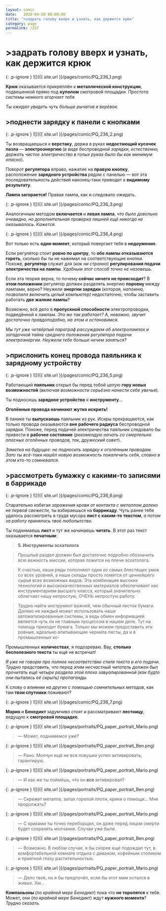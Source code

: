 ```yaml
---
layout: comic
date:   2020-04-20 00:00:00 
title: ">задрать голову вверх и узнать, как держится крюк"
category: page
permalink: /237
---
```

# >задрать голову вверх и узнать, как держится крюк

{: .p-ignore }
![]({{ site.url }}/pages/comic/PQ_236_1.png)

<strong>Крюк </strong>оказывается прикреплён к <strong>металлической конструкции</strong>, подвешенной прямо под <strong>куполом </strong>смотровой площадки. <em>Простота системы немного огорчает тебя.</em>

<em>Ты ожидал увидеть чуть больше рычагов и верёвок.</em>

## >поднести зарядку к панели с кнопками

{: .p-ignore }
![]({{ site.url }}/pages/comic/PQ_236_2.png)

Ты возвращаешься к <strong>верстаку</strong>, держа в руках <strong>недостающий кусочек пазла </strong>— <strong>электроэнергию </strong>(<em>в виде беспроводной зарядки, естественно, держать чистое электричество в голых руках было бы как минимум опасно</em>).

Поворот <strong>регулятора</strong> вправо, нажатие на <strong>правую кнопку</strong>, расположение <strong>зарядного устройства </strong>рядом с панелью — вот эта последовательность действий наконец-таки приводит к <strong>видимому результату</strong>.

<strong>Лампа загорается!</strong> Правая лампа, как и следовало ожидать.

{: .p-ignore }
![]({{ site.url }}/pages/comic/PQ_236_3.png)

Аналогичным методом <strong>включается </strong>и <strong>левая лампа</strong>, <em>что было довольно очевидно, но дополнительная проверка лишней ещё никогда не оказывалась</em>.<em> Кажется</em>.

{: .p-ignore }
![]({{ site.url }}/pages/comic/PQ_236_4.png)

Вот только есть <strong>один момент</strong>, который повергает тебя в <strong>недоумение</strong>.

Если регулятор стоит <strong>ровно по центру</strong>, то <strong>обе лампы отказываются гореть</strong>, сколько бы ты не нажимал на соответствующие кнопки. Похоже, <strong>регулятор </strong>служит для (<em>как ни странно</em>) <strong>регулирования подачи электричества на лампы</strong>. <em>Удобным этот способ точно не назовешь</em>.

Если эта теория верна, то почему<strong> сейчас ничего не происходит</strong>? В <strong>этом положении</strong> регулятор должен разделять энергию <strong>поровну </strong>между лампами, верно? Неужели <strong>энергии зарядки</strong> (<em>которая, напомню, позволила включить целый компьютер)</em> недостаточно, чтобы заставить работать <strong>две жалкие лампы</strong>?

Возможно, всё дело в <strong>пропускной способности </strong>электропроводки, подведённой к лампам. <em>Это же так работает? А, неважно, звучит достаточно правдоподобно, на этом и остановимся. </em>

<em>Мы тут уже четвёртый параграф рассуждаем об электролампах и загадочной тайне среднего положения регулятора подачи электроэнергии. Неужели тебе больше нечем заняться?</em>

## >прислонить конец провода паяльника к зарядному устройству

{: .p-ignore }
![]({{ site.url }}/pages/comic/PQ_236_5.png)

Работающий <strong>паяльник </strong>открыл бы перед тобой целую <strong>гору новых возможностей</strong> (<em>включая возможности серьёзно нанести себе увечья</em>).

Ты подносишь <strong>зарядное устройство</strong> к <strong>инструменту</strong>…

<strong>Оголённые провода начинают жутко искрить!</strong> 

В панике ты <strong>выпускаешь</strong> паяльник из рук. Искры прекращаются, как только провода оказываются <strong>вне рабочего радиуса</strong> беспроводной зарядки. Похоже, перед подачей электричества паяльник следовало бы привести в <strong>рабочее состояние</strong> (<em>рекомендую начать со смертельно опасных оголённых проводов, так, дружеский совет</em>).

<em>Заметка на будущее: не подносить зарядку к оголённым проводам. Зато ты всё-таки нашёл новую возможность покалечить себя, словно в этом кто-то сомневался.</em>

## >рассмотреть бумажку с какими-то записями в баррикаде

{: .p-ignore }
![]({{ site.url }}/pages/comic/PQ_236_6.png)

Старательно избегая <em>заражения крови от контакта с металлом далеко не первой свежести</em>, ты взбираешься на <strong>баррикаду</strong>. Чуть ранее тебе удалось рассмотреть в груде мусора <strong>лист с каким-то</strong> <strong>текстом</strong>, <em>а потом за работу принялось твоё любопытство.</em>

Ты поднимаешь <strong>лист </strong>и тут же начинаешь <strong>читать</strong>. В этот раз текст оказывается <strong>печатным</strong>:

<blockquote><strong>5. Инструменты эсхатолога</strong></blockquote>

<blockquote> Прошлый раздел должен был достаточно подробно обозначить всю важность миссии, которая ложится на плечи эсхатолога.</blockquote>

<blockquote> К счастью, наши ряды пополняют одни из самых блестящих умов со всех уровней, а наши склады просто ломятся от ценнейшего сырья всех возможных видов. Эта комбинация высоких технологий и высококачественных материалов обеспечивает нас инструментарием высшего класса, который значительно облегчает нашу непростую, ОЧЕНЬ непростую работу.</blockquote>

<blockquote> Трудно найти инструмент важней, чем обычный листок бумаги. Далеко не каждый может использовать наши автоматизированные системы, а ведь обмен информацией является чуть ли не главным процессом в нашем деле. Тут на помощь приходит бумага. Только мы можем предоставить эти ровные, идеально впитывающие чернила листы, да и в промышленных ко-</blockquote>

Промышленных <strong>количествах</strong>, я подозреваю. Вау, <strong>столько бесполезного текста</strong> ты ещё не встречал! 

<em>Я уже не говорю про полное несоответствие стиля текста и его подачи. Трудно представить, что перед этим несчастный читатель должен был прочитать ещё четыре раздела этой плохо завуалированной (как будто они пытались её скрыть) пропаганды.</em>

К слову о <em>влиянии на других с помощью сомнительных методов</em>, как там <strong>твои спутники</strong> поживают?

{: .p-ignore }
![]({{ site.url }}/pages/comic/PQ_236_7.png)

<strong>Марио </strong>и <strong>Бенедикт </strong>задумчиво стоят и рассматривают <strong>лестницу</strong>, ведущую к <strong>смотровой площадке</strong>.

{: .p-ignore }
![]({{ site.url }}/pages/portraits/PQ_paper_portrait_Mario.png)

<blockquote>— Может, поднимемся уже?</blockquote>

{: .p-ignore }
![]({{ site.url }}/pages/portraits/PQ_paper_portrait_Ben.png)

<blockquote>— Рано. Молчун ещё не все ловушки успел активировать, гарантирую.</blockquote>

{: .p-ignore }
![]({{ site.url }}/pages/portraits/PQ_paper_portrait_Mario.png)

<blockquote>— И как же ты поймёшь, что он <strong>все </strong>активировал?</blockquote>

{: .p-ignore }
![]({{ site.url }}/pages/portraits/PQ_paper_portrait_Ben.png)

<blockquote>— Скрежет металла, запах горелой плоти, крики о помощи… Мне продолжать?</blockquote>

{: .p-ignore }
![]({{ site.url }}/pages/portraits/PQ_paper_portrait_Mario.png)

<blockquote>— С криками ты точно переборщил, он даже перед лицом смерти будет сохранять молчание. Случаи уже были.</blockquote>

{: .p-ignore }
![]({{ site.url }}/pages/portraits/PQ_paper_portrait_Ben.png)

<blockquote>— Возможно. В любом случае, я бы скорее ещё подождал тут, в комфортабельной комнате отдыха с диваном, кофейным столиком и приятной глазу растительностью.</blockquote>

{: .p-ignore }
![]({{ site.url }}/pages/portraits/PQ_paper_portrait_Mario.png)

<blockquote>— Дело твоё, но я бы предпочёл, если бы этот мим остался в живых. Хм…</blockquote>

<strong>Компаньоны </strong>(<em>по крайней мере Бенедикт</em>) пока что <strong>не торопятся</strong> к тебе. Может, они (<em>по крайней мере Бенедикт</em>) ждут <strong>нужного момента</strong>? <em>Трудно сказать.</em>
